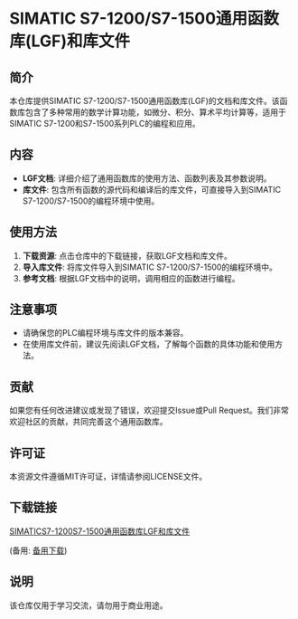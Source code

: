 # SIMATIC S7-1200/S7-1500通用函数库(LGF)和库文件

## 简介

本仓库提供SIMATIC S7-1200/S7-1500通用函数库(LGF)的文档和库文件。该函数库包含了多种常用的数学计算功能，如微分、积分、算术平均计算等，适用于SIMATIC S7-1200和S7-1500系列PLC的编程和应用。

## 内容

- **LGF文档**: 详细介绍了通用函数库的使用方法、函数列表及其参数说明。
- **库文件**: 包含所有函数的源代码和编译后的库文件，可直接导入到SIMATIC S7-1200/S7-1500的编程环境中使用。

## 使用方法

1. **下载资源**: 点击仓库中的下载链接，获取LGF文档和库文件。
2. **导入库文件**: 将库文件导入到SIMATIC S7-1200/S7-1500的编程环境中。
3. **参考文档**: 根据LGF文档中的说明，调用相应的函数进行编程。

## 注意事项

- 请确保您的PLC编程环境与库文件的版本兼容。
- 在使用库文件前，建议先阅读LGF文档，了解每个函数的具体功能和使用方法。

## 贡献

如果您有任何改进建议或发现了错误，欢迎提交Issue或Pull Request。我们非常欢迎社区的贡献，共同完善这个通用函数库。

## 许可证

本资源文件遵循MIT许可证，详情请参阅LICENSE文件。

## 下载链接
[SIMATICS7-1200S7-1500通用函数库LGF和库文件](https://pan.quark.cn/s/c3978cf65389) 

(备用: [备用下载](https://pan.baidu.com/s/1f1BkXotbuVoCsIctn0Lttg?pwd=1234))

## 说明

该仓库仅用于学习交流，请勿用于商业用途。
